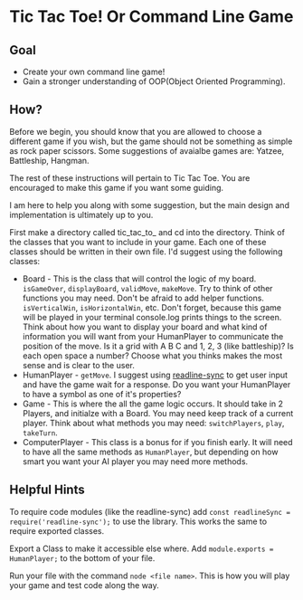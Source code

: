 # Tic Tac Toe! Or Command Line Game

## Goal
  * Create your own command line game!
  * Gain a stronger understanding of OOP(Object Oriented Programming).

## How?
Before we begin, you should know that you are allowed to choose a different game if you wish, but the game should not be something
as simple as rock paper scissors. Some suggestions of avaialbe games are: Yatzee, Battleship, Hangman.

The rest of these instructions will pertain to Tic Tac Toe. You are encouraged to make this game if you want some guiding.

I am here to help you along with some suggestion, but the main design and implementation is ultimately up to you.

First make a directory called tic_tac_to_<your last name> and cd into the directory. Think of the classes that you want to include in your
game. Each one of these classes should be written in their own file. I'd suggest using the following classes:
  * Board - This is the class that will control the logic of my board. `isGameOver`, `displayBoard`, `validMove`, `makeMove`. Try
  to think of other functions you may need. Don't be afraid to add helper functions. `isVerticalWin`, `isHorizontalWin`, etc.
  Don't forget, because this game will be played in your terminal console.log prints things to the screen. Think about how you want
  to display your board and what kind of information you will want from your HumanPlayer to communicate the position of the move.
  Is it a grid with A B C and 1, 2, 3 (like battleship)? Is each open space a number? Choose what you thinks makes the most sense and is clear to the user.
  * HumanPlayer - `getMove`. I suggest using [readline-sync](https://www.npmjs.com/package/readline-sync) to get user input and have the game wait
  for a response. Do you want your HumanPlayer to have a symbol as one of it's properties?
  * Game - This is where the all the game logic occurs. It should take in 2 Players, and initialze with a Board. You may need keep track of
  a current player. Think about what methods
  you may need: `switchPlayers`, `play`, `takeTurn`.
  * ComputerPlayer - This class is a bonus for if you finish early. It will need to have all the same methods as `HumanPlayer`,
  but depending on how smart you want your AI player you may need more methods.


## Helpful Hints

To require code modules (like the readline-sync) add `const readlineSync = require('readline-sync');` to use the library. This works
the same to require exported classes.

Export a Class to make it accessible else where. Add `module.exports =  HumanPlayer;` to the bottom of your file.

Run your file with the command `node <file name>`. This is how you will play your game and test code along the way.
